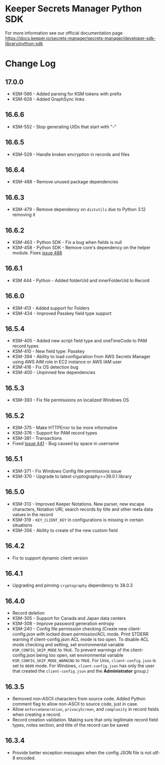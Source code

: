 # Keeper Secrets Manager Python SDK

For more information see our official documentation page https://docs.keeper.io/secrets-manager/secrets-manager/developer-sdk-library/python-sdk

# Change Log

## 17.0.0
* KSM-566 - Added parsing for KSM tokens with prefix
* KSM-628 - Added GraphSync links

## 16.6.6
* KSM-552 - Stop generating UIDs that start with "-"

## 16.6.5
* KSM-529 - Handle broken encryption in records and files

## 16.6.4
* KSM-488 - Remove unused package dependencies

## 16.6.3
* KSM-479 - Remove dependency on `distutils` due to Python 3.12 removing it

## 16.6.2
* KSM-463 - Python SDK - Fix a bug when fields is null
* KSM-458 - Python SDK - Remove core's dependency on the helper module. Fixes [issue 488](https://github.com/Keeper-Security/secrets-manager/issues/488)

## 16.6.1
* KSM 444 - Python - Added folderUid and innerFolderUid to Record

## 16.6.0
* KSM-413 - Added support for Folders
* KSM-434 - Improved Passkey field type support

## 16.5.4
* KSM-405 - Added new script field type and oneTimeCode to PAM record types
* KSM-410 - New field type: Passkey
* KSM-394 - Ability to load configuration from AWS Secrets Manager using AWS AIM role in EC2 instance or AWS IAM user
* KSM-416 - Fix OS detection bug
* KSM-400 - Unpinned few dependencies

## 16.5.3
* KSM-393 - Fix file permissions on localized Windows OS

## 16.5.2
* KSM-375 - Make HTTPError to be more informative
* KSM-376 - Support for PAM record types
* KSM-381 - Transactions
* Fixed [Issue 441](https://github.com/Keeper-Security/secrets-manager/issues/441) - Bug caused by space in username

## 16.5.1
* KSM-371 - Fix Windows Config file permissions issue
* KSM-370 - Upgrade to latest cryptography>=39.0.1 library

## 16.5.0
* KSM-313 - Improved Keeper Notations. New parser, new escape characters, Notation URI, search records by title and other meta data values in the record
* KSM-319 - `KEY_CLIENT_KEY` in configurations is missing in certain situations
* KSM-356 - Ability to create of the new custom field

## 16.4.2
* Fix to support dynamic client version

## 16.4.1
* Upgrading and pinning `cryptography` dependency to 38.0.3

## 16.4.0
* Record deletion
* KSM-305 - Support for Canada and Japan data centers
* KSM-308 - Improve password generation entropy
* KSM-240 - Config file permission checking (Create new client-config.json with locked down permission/ACL mode. Print STDERR warning if client-config.json ACL mode is too
  open. To disable ACL mode checking and setting, set environmental variable `KSM_CONFIG_SKIP_MODE` to `TRUE`. To prevent
  warnings of the client-config.json being too open, set environmental variable `KSM_CONFIG_SKIP_MODE_WARNING` to `TRUE`.
  For Unix, `client-config.json` is set to `0600` mode. For Windows, `client-config.json` has only the user that created
  the `client-config.json` and the **Administrator** group.)



## 16.3.5

* Removed non-ASCII characters from source code. Added Python comment flag to allow non-ASCII to source code, just in
case.
* Allow `enforceGeneration`, `privacyScreen`, and `complexity` in record fields when creating a record.
* Record creation validation. Making sure that only legitimate record field types, notes section, and title of the record can be saved

## 16.3.4

* Provide better exception messages when the config JSON file is not utf-8 encoded.
